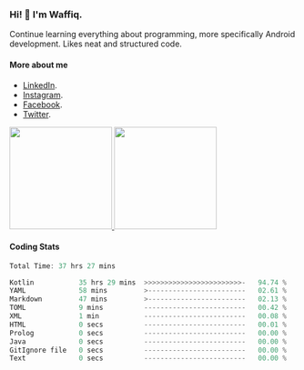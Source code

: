### Hi! 👋 I'm Waffiq.

Continue learning everything about programming, more specifically Android development. Likes neat and structured code.

#### More about me 
- [LinkedIn](https://www.linkedin.com/in/waffiqaziz/).
- [Instagram](https://www.instagram.com/waffiqaziz/).
- [Facebook](https://web.facebook.com/WaffiqAziz/).
- [Twitter](https://twitter.com/AzizWaffiq).

<p align="left">
<a href="https://github.com/waffiqaziz">
  <img height="180em" src="https://github-readme-stats-eight-theta.vercel.app/api?username=waffiqaziz&show_icons=true&theme=algolia&include_all_commits=true&count_private=true"/>
  <img height="180em" src="https://github-readme-stats-eight-theta.vercel.app/api/top-langs/?username=waffiqaziz&layout=compact&langs_count=8&theme=algolia"/>
</a>
</p>

#### Coding Stats
<!--START_SECTION:waka-->

```rust
Total Time: 37 hrs 27 mins

Kotlin           35 hrs 29 mins  >>>>>>>>>>>>>>>>>>>>>>>>-   94.74 %
YAML             58 mins         >------------------------   02.61 %
Markdown         47 mins         >------------------------   02.13 %
TOML             9 mins          -------------------------   00.42 %
XML              1 min           -------------------------   00.08 %
HTML             0 secs          -------------------------   00.01 %
Prolog           0 secs          -------------------------   00.00 %
Java             0 secs          -------------------------   00.00 %
GitIgnore file   0 secs          -------------------------   00.00 %
Text             0 secs          -------------------------   00.00 %
```

<!--END_SECTION:waka-->
